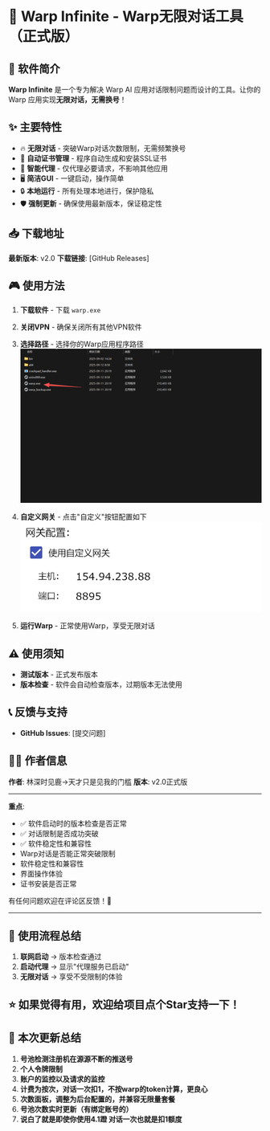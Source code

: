 # 🚀 Warp Infinite - Warp无限对话工具（正式版）

## 📖 软件简介

**Warp Infinite** 是一个专为解决 Warp AI 应用对话限制问题而设计的工具。让你的 Warp 应用实现**无限对话，无需换号**！

## ✨ 主要特性

* 🔥 **无限对话** - 突破Warp对话次数限制，无需频繁换号
* 🔧 **自动证书管理** - 程序自动生成和安装SSL证书
* 🎯 **智能代理** - 仅代理必要请求，不影响其他应用
* 🖥️ **简洁GUI** - 一键启动，操作简单
* 🔒 **本地运行** - 所有处理本地进行，保护隐私
* 🛡️ **强制更新** - 确保使用最新版本，保证稳定性

## 📥 下载地址

**最新版本**: v2.0
**下载链接**: [GitHub Releases]

## 🎮 使用方法

1. **下载软件** - 下载 `warp.exe` 
2. **关闭VPN** - 确保关闭所有其他VPN软件
3. **选择路径** - 选择你的Warp应用程序路径
![选择Warp路径](./2.png)

4. **自定义网关** - 点击"自定义"按钮配置如下
![自定义网关配置](./1.png)

5. **运行Warp** - 正常使用Warp，享受无限对话

## ⚠️ 使用须知

* **测试版本** - 正式发布版本
* **版本检查** - 软件会自动检查版本，过期版本无法使用

## 📞 反馈与支持

* **GitHub Issues**: [提交问题]

## 👨‍💻 作者信息

**作者**: 林深时见鹿->天才只是见我的门槛
**版本**: v2.0正式版


---

**重点**:
* ✅ 软件启动时的版本检查是否正常
* ✅ 对话限制是否成功突破
* ✅ 软件稳定性和兼容性
* Warp对话是否能正常突破限制
* 软件稳定性和兼容性
* 界面操作体验
* 证书安装是否正常

有任何问题欢迎在评论区反馈！🙏

---
## 🚨 使用流程总结

1. **联网启动** → 版本检查通过
2. **启动代理** → 显示"代理服务已启动"
3. **无限对话** → 享受不受限制的体验

**⭐ 如果觉得有用，欢迎给项目点个Star支持一下！**
---
## 🚨 本次更新总结
1. **号池检测注册机在源源不断的推送号**
2. **个人令牌限制**
3. **账户的监控以及请求的监控**
4. **计费为按次，对话一次扣1，不按warp的token计算，更良心**
5. **次数面板，调整为后台配置的，并兼容无限量套餐**
6. **号池次数实时更新（有绑定账号的）**
7. **说白了就是即使你使用4.1蹬 对话一次也就是扣1额度**
​
